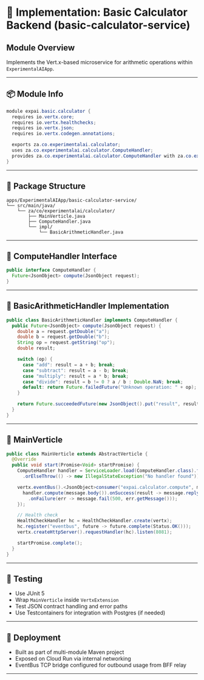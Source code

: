 # 📒 Implementation: Basic Calculator Backend (basic-calculator-service)

## Module Overview

Implements the Vert.x-based microservice for arithmetic operations within `ExperimentalAIApp`.

---

## 📦 Module Info

```java
module expai.basic.calculator {
  requires io.vertx.core;
  requires io.vertx.healthchecks;
  requires io.vertx.json;
  requires io.vertx.codegen.annotations;

  exports za.co.experimentalai.calculator;
  uses za.co.experimentalai.calculator.ComputeHandler;
  provides za.co.experimentalai.calculator.ComputeHandler with za.co.experimentalai.calculator.impl.BasicArithmeticHandler;
}
```

---

## 🧩 Package Structure

```
apps/ExperimentalAIApp/basic-calculator-service/
└── src/main/java/
    └── za/co/experimentalai/calculator/
        ├── MainVerticle.java
        ├── ComputeHandler.java
        └── impl/
            └── BasicArithmeticHandler.java
```

---

## 🎯 ComputeHandler Interface

```java
public interface ComputeHandler {
  Future<JsonObject> compute(JsonObject request);
}
```

---

## 🔢 BasicArithmeticHandler Implementation

```java
public class BasicArithmeticHandler implements ComputeHandler {
  public Future<JsonObject> compute(JsonObject request) {
    double a = request.getDouble("a");
    double b = request.getDouble("b");
    String op = request.getString("op");
    double result;

    switch (op) {
      case "add": result = a + b; break;
      case "subtract": result = a - b; break;
      case "multiply": result = a * b; break;
      case "divide": result = b != 0 ? a / b : Double.NaN; break;
      default: return Future.failedFuture("Unknown operation: " + op);
    }

    return Future.succeededFuture(new JsonObject().put("result", result));
  }
}
```

---

## 🚀 MainVerticle

```java
public class MainVerticle extends AbstractVerticle {
  @Override
  public void start(Promise<Void> startPromise) {
    ComputeHandler handler = ServiceLoader.load(ComputeHandler.class).findFirst()
      .orElseThrow(() -> new IllegalStateException("No handler found"));

    vertx.eventBus().<JsonObject>consumer("expai.calculator.compute", message -> {
      handler.compute(message.body()).onSuccess(result -> message.reply(result))
        .onFailure(err -> message.fail(500, err.getMessage()));
    });

    // Health check
    HealthCheckHandler hc = HealthCheckHandler.create(vertx);
    hc.register("eventbus", future -> future.complete(Status.OK()));
    vertx.createHttpServer().requestHandler(hc).listen(8081);

    startPromise.complete();
  }
}
```

---

## 🧪 Testing

* Use JUnit 5
* Wrap `MainVerticle` inside `VertxExtension`
* Test JSON contract handling and error paths
* Use Testcontainers for integration with Postgres (if needed)

---

## 🚀 Deployment

* Built as part of multi-module Maven project
* Exposed on Cloud Run via internal networking
* EventBus TCP bridge configured for outbound usage from BFF relay

---
